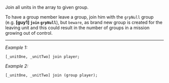 Join all units in the array to given group. 

To have a group member leave a group, join him with the `grpNull` group (e.g. **[guy1] `join` `grpNull`**), but `beware`, as brand new group is created for the leaving unit and this could result in the number of groups in a mission growing out of control.


---
*Example 1:*
```sqf
[_unitOne, _unitTwo] join player;
```

*Example 2:*
```sqf
[_unitOne, _unitTwo] join (group player);
```